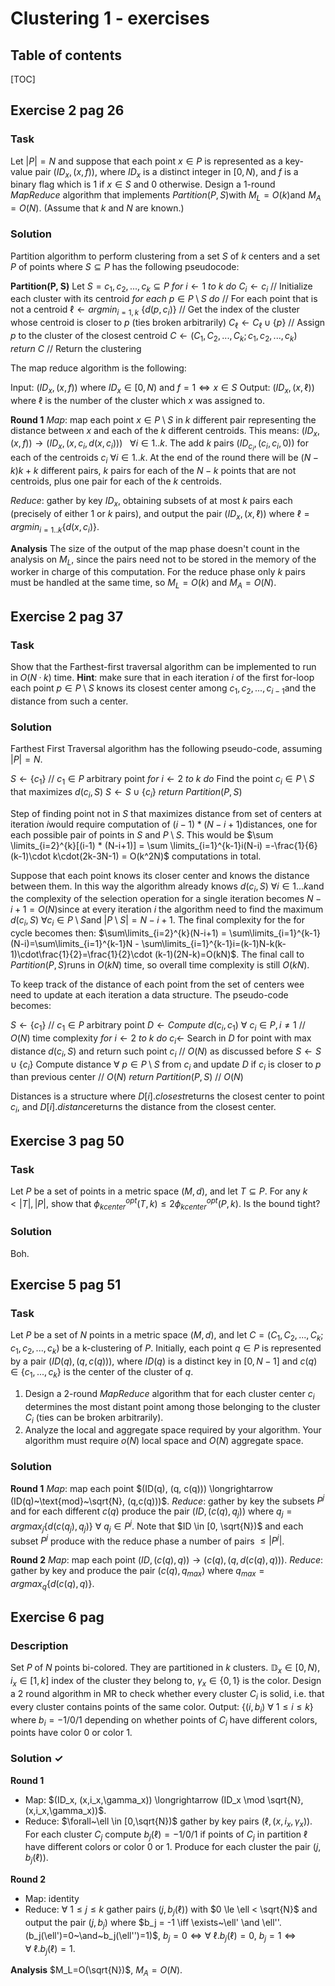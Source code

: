 # Clustering 1 - exercises

## Table of contents

[TOC]

## Exercise 2 pag 26

### Task

Let $|P| = N​$ and suppose that each point $x ∈ P​$ is represented as a key-value pair $(ID_x , (x, f ))​$, where $ID_x​$ is a distinct integer in $[0, N)​$, and $f​$ is a binary flag which is 1 if $x ∈ S​$ and 0 otherwise. 
Design a 1-round *MapReduce* algorithm that implements $Partition(P, S)​$ with $M_L = O (k)​$ and $M_A = O (N)​$.
(Assume that $k​$ and $N​$ are known.)

### Solution

Partition algorithm to perform clustering from a set $S$ of $k$ centers and a set $P$ of points where $S \subseteq P$ has the following pseudocode:

**Partition(P, S)**
Let $S = {c_1 , c_2 , . . . , c_k } ⊆ P$
*for*  $i ← 1$   *to*   $k$  *do*  $C_i ← {c_i}$ 	// Initialize each cluster with its centroid
*for* *each*  $p ∈ P \setminus S$  *do*	    	// For each point that is not a centroid 
	$\ell← argmin_{i=1,k}~\{d(p, c_i )\}$    // Get the index of the cluster whose centroid is closer to $p$ (ties broken arbitrarily)
	$C_\ell \leftarrow C_\ell ∪ \{p\}$			// Assign $p$ to the cluster of the closest centroid 
$C ← (C_1 , C_2 , . . . , C_k ; c_1 , c_2 , . . . , c_k)$	
*return* $C$					    // Return the clustering

The map reduce algorithm is the following:

Input:  $(ID_x , (x, f ))$ where $ID_x \in [0,N)$ and $f = 1 \iff x\in S$
Output: $(ID_x, (x,\ell))$ where $\ell$ is the number of the cluster which $x$ was assigned to.

**Round 1**
*Map*: map each point $x \in P\setminus S$ in $k$ different pair representing the distance between $x$ and each of the $k$ different centroids. This means:  $(ID_x , (x, f )) \longrightarrow (ID_x, (x, c_i, d(x,c_i)))~~~\forall i\in1..k$.
The add $k$ pairs $(ID_{c_i}, (c_i,c_i,0))$ for each of the centroids $c_i~\forall i\in1..k$.
At the end of the round there will be $(N-k)k + k$ different pairs, $k$ pairs for each of the $N-k$ points that are not centroids, plus one pair for each of the $k​$ centroids.

*Reduce*: gather by key $ID_x$, obtaining subsets of at most $k$ pairs each (precisely of either 1 or $k$ pairs), and output the pair $(ID_x, (x, \ell))$ where $\ell = argmin_{i=1..k}\{d(x,c_i)\}$.

**Analysis**
The size of the output of the map phase doesn't count in the analysis on $M_L$, since the pairs need not to be stored in the memory of the worker in charge of this computation. For the reduce phase only $k$ pairs must be handled at the same time, so $M_L=O(k)$ and $M_A=O(N)$.

## Exercise 2 pag 37

### Task

Show that the Farthest-first traversal algorithm can be implemented to run in $O(N · k)​$ time.
**Hint**: make sure that in each iteration *i* of the first for-loop each point $p \in P \setminus S​$ knows its closest center among $c_1, c_2, . . . , c_{i−1}​$ and the distance from such a center.

### Solution

Farthest First Traversal algorithm has the following pseudo-code, assuming $| P| = N$.

$S ← \{c_1\}$ 	// $c_1 ∈ P$ arbitrary point
*for*  $i ← 2$  *to*  $k$  *do*
	Find the point $c_i ∈ P \setminus S$ that maximizes $d(c_i, S)$
	$S ← S ∪ \{c_i\}$
*return* ​$Partition(P, S)​$

Step of finding point not in $S​$ that maximizes distance from set of centers at iteration $i​$ would require computation of $(i-1) * (N-i+1)​$ distances, one for each possible pair of points in $S​$ and $P \setminus S​$. This would be $\sum \limits_{i=2}^{k}[(i-1) * (N-i+1)] = \sum \limits_{i=1}^{k-1}i(N-i) =-\frac{1}{6}(k-1)\cdot k\cdot(2k-3N-1) = O(k^2N)​$  computations in total.

Suppose that each point knows its closer center and knows the distance between them. In this way the algorithm already knows $d(c_i, S)~\forall i \in 1...k​$ and the complexity of the selection operation for a single iteration becomes $N-i+1 = O(N)​$ since at every iteration $i​$ the algorithm need to find the maximum $d(c_i, S)~\forall c_i\in P\setminus S​$ and $|P\setminus S| = N-i+1​$. The final complexity for the for cycle becomes then: $\sum\limits_{i=2}^{k}(N-i+1) = \sum\limits_{i=1}^{k-1} (N-i)=\sum\limits_{i=1}^{k-1}N - \sum\limits_{i=1}^{k-1}i=(k-1)N-k(k-1)\cdot\frac{1}{2}=\frac{1}{2}\cdot (k-1)(2N-k)=O(kN)​$.
The final call to $Partition(P,S)​$ runs in $O(kN)​$ time, so overall time complexity is still $O(kN)​$.

To keep track of the distance of each point from the set of centers wee need to update at each iteration a data structure. The pseudo-code becomes: 

$S ← \{c_1\}$ 	// $c_1 ∈ P$ arbitrary point
$D ← Compute~d(c_i, c_1)$ $\forall~c_i \in P, i \ne 1$ 	// $O(N)$ time complexity
*for*  $i ← 2$  *to*  $k$  *do*
	$c_i \leftarrow$ Search in $D$ for point with max distance $d(c_i, S)$ and return such point $c_i$ 	// $O(N)$ as discussed before
	$S ← S ∪ \{c_i\}$
	Compute distance $\forall~p \in P\setminus S$ from $c_i$ and update $D$ if $c_i$ is closer to $p$ than previous center    // $O(N)$
*return* $Partition(P, S)$	// $O(N)$

Distances is a structure where $D[i].closest​$ returns the closest center to point $c_i​$, and $D[i].distance​$ returns the distance from the closest center.

## Exercise 3 pag 50

### Task

Let $P$ be a set of points in a metric space $(M, d)$, and let $T ⊆ P$. 
For any $k < |T |, |P|$, show that  $\phi^{opt}_{kcenter}(T , k) ≤ 2\phi^{opt}_{kcenter} (P, k)$. Is the bound tight?

### Solution

Boh.

## Exercise 5 pag 51

### Task

Let $P$ be a set of $N$ points in a metric space $(M, d)$, and let $C = (C_1 , C_2 , . . . , C_k ; c_1 , c_2 , . . . , c_k)$ be a k-clustering of $P$. Initially, each point $q ∈ P$ is represented by a pair $(ID(q), (q, c(q)))$, where $ID(q)$ is a distinct key in $[0, N − 1]$ and $c(q) ∈ \{c_1 , . . . , c_k\}$ is the center of the cluster of $q$.

1. Design a 2-round *MapReduce* algorithm that for each cluster center $c_i​$ determines the most distant point among those belonging to the cluster $C_i​$ (ties can be broken arbitrarily).
2. Analyze the local and aggregate space required by your algorithm. Your algorithm must require $o(N)$ local space and $O (N)$ aggregate space.

### Solution

**Round 1**
*Map*: map each point $(ID(q), (q, c(q))) \longrightarrow (ID(q)~\text{mod}~\sqrt{N}, (q,c(q)))$.
*Reduce*: gather by key the subsets $P^j$ and for each different $c(q)$ produce the pair $(ID, (c(q), q_j))$ where $q_j=argmax_{j}\{d(c(q_j),q_j)\}~\forall~q_j\in P^j$.
Note that $ID \in [0, \sqrt{N})$ and each subset $P^j$ produce with the reduce phase a number of pairs $\le |P^j|$.

**Round 2**
*Map*: map each point $(ID, (c(q), q)) \longrightarrow (c(q), (q, d(c(q), q)))$.
*Reduce*: gather by key and produce the pair $(c(q), q_{max})$ where $q_{max}=argmax_{q} \{d(c(q), q)\}$.

## Exercise 6 pag 

### Description

Set $P$ of $N$ points bi-colored. They are partitioned in $k$ clusters.
$\mathbb{D}_x\in [0,N)$, $i_x \in[1,k]$ index of the cluster they belong to, $\gamma_x\in \{0,1\}$ is the color.
Design a 2 round algorithm in MR to check whether every cluster $C_i$ is solid, i.e. that every cluster contains points of the same color.
Output: $\{(i,b_i)~\forall~1 \le i \le k\}$ where $b_i=-1/0/1$ depending on whether points of $C_i$ have different colors, points have color 0 or color 1.

### Solution $\checkmark$

**Round 1**

- Map: $(ID_x, (x,i_x,\gamma_x)) \longrightarrow (ID_x \mod \sqrt{N}, (x,i_x,\gamma_x))​$.
- Reduce: $\forall~\ell \in [0,\sqrt{N})$ gather by key pairs $(\ell, (x,i_x,\gamma_x))$. For each cluster $C_j$ compute $b_j(\ell)=-1/0/1$ if points of $C_j$ in partition $\ell$ have different colors or color 0 or 1. Produce for each cluster the pair $(j, b_j(\ell))$.

**Round 2**

- Map: identity
- Reduce: $\forall~1\le j \le k$ gather pairs $(j, b_j(\ell))$ with $0 \le \ell < \sqrt{N}$ and output the pair $(j, b_j)$ where $b_j = -1 \iff \exists~\ell' \and \ell''.(b_j(\ell')=0~\and~b_j(\ell'')=1)$, $b_j=0 \iff \forall~\ell.b_j(\ell)=0$, $b_j=1 \iff \forall~\ell.b_j(\ell)=1$.

**Analysis**
$M_L=O(\sqrt{N})$, $M_A=O(N)$.